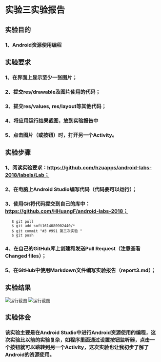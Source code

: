 # 实验三实验报告

## 实验目的

### 1、Android资源使用编程

## 实验要求

### 1、在界面上显示至少一张图片；

### 2、提交res/drawable及图片使用的代码；

### 3、提交res/values, res/layout等其他代码；

### 4、将应用运行结果截图，放到实验报告中

### 5、点击图片（或按钮）时，打开另一个Activity。

## 实验步骤

### 1、阅读实验要求：https://github.com/hzuapps/android-labs-2018/labels/Lab；

### 2、在电脑上Android Studio编写代码（代码要可以运行）；

### 3、使用Git将代码提交到自己的库中：https://github.com/HHuangF/android-labs-2018；
       $ git pull
       $ git add soft1614080902440/*  
       $ git commit "#3 #991 第三次实验 "
       $ git push
### 4、在自己的GitHub库上创建和发送Pull Request（注意查看Changed files）；
       
### 5、在GitHub中使用Markdown文件编写实验报告（report3.md）；

## 实验结果

![运行截图](https://github.com/HHuangF/android-labs-2018/blob/master/soft1614080902440/Third/Soft1614080902440p1%20.jpg)
![运行截图](https://github.com/HHuangF/android-labs-2018/blob/master/soft1614080902440/Third/Soft1614080902440p2.jpg)

## 实验体会

### 该实验主要是在Android Studio中进行Android资源使用的编程，这次实验比以前的实验复杂，如程序里面通过设置按钮监听器，点击一个按钮就可以跳转到另一个Activity，这次实验也让我初步了解了Android的资源使用。
